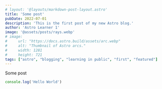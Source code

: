 ```yaml
---
# layout: '@layouts/markdown-post-layout.astro'
title: 'Some post'
pubDate: 2022-07-01
description: 'This is the first post of my new Astro blog.'
author: 'Astro Learner 1'
image: '@assets/posts/rays.webp'
# image:
#     url: "https://docs.astro.build/assets/arc.webp"
#     alt: "Thumbnail of Astro arcs."
#     width: 1281
#     height: 721
tags: ["astro", "blogging", "learning in public", "first", "featured"]
---
```


Some post

```js
console.log('Hello World')
```
